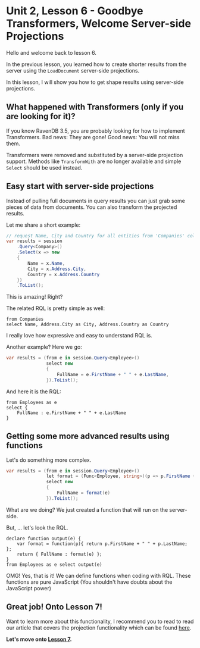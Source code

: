 # Unit 2, Lesson 6 - Goodbye Transformers, Welcome Server-side Projections

Hello and welcome back to lesson 6.

In the previous lesson, you learned how to create shorter results from the server
using the `LoadDocument` server-side projections.

In this lesson, I will show you how to get shape results using server-side projections.

## What happened with Transformers (only if you are looking for it)?
If you know RavenDB 3.5, you are probably looking for how to implement Transformers. 
Bad news: They are gone! Good news: You will not miss them.

Transformers were removed and substituted by a server-side projection support. Methods 
like `TransformWith` are no longer available and simple `Select` should be used instead. 

## Easy start with server-side projections

Instead of pulling full documents in query results you can just grab some pieces of data 
from documents. You can also transform the projected results. 

Let me share a short example:

```csharp
// request Name, City and Country for all entities from 'Companies' collection
var results = session
    .Query<Company>()
    .Select(x => new
    {
        Name = x.Name,
        City = x.Address.City,
        Country = x.Address.Country
    })
    .ToList();
```

This is amazing! Right?

The related RQL is pretty simple as well:

```
from Companies
select Name, Address.City as City, Address.Country as Country
```

I really love how expressive and easy to understand RQL is.

Another example? Here we go:

```csharp
var results = (from e in session.Query<Employee>()
               select new
               {
                   FullName = e.FirstName + " " + e.LastName,
               }).ToList();
```

And here it is the RQL:

```
from Employees as e
select {
    FullName : e.FirstName + " " + e.LastName
}
```

## Getting some more advanced results using functions

Let's do something more complex.

```csharp
var results = (from e in session.Query<Employee>()
               let format = (Func<Employee, string>)(p => p.FirstName + " " + p.LastName)
               select new
               {
                   FullName = format(e)
               }).ToList();
```

What are we doing? We just created a function that will run on the server-side. 

But, ... let's look the RQL.

```
declare function output(e) {
	var format = function(p){ return p.FirstName + " " + p.LastName; };
	return { FullName : format(e) };
}
from Employees as e select output(e)
```

OMG! Yes, that is it! We can define functions when coding with RQL. These
functions are pure JavaScript (You shouldn't have doubts about the JavaScript power)

## Great job! Onto Lesson 7!

Want to learn more about this functionality, I recommend you to read to read our article that covers 
the projection functionality which can be found [here](https://ravendb.net/docs/article-page/4.0/csharp/indexes/querying/projections).

**Let's move onto [Lesson 7](../lesson7/README.md).**